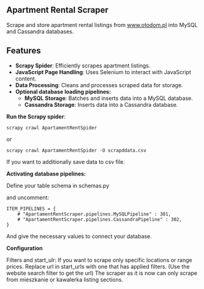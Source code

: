 ## Apartment Rental Scraper

Scrape and store apartment rental listings from www.otodom.pl into MySQL and Cassandra databases.

## Features

- **Scrapy Spider**: Efficiently scrapes apartment listings.
- **JavaScript Page Handling**: Uses Selenium to interact with JavaScript content.
- **Data Processing**: Cleans and processes scraped data for storage.
- **Optional database loading pipelines:**
  - **MySQL Storage**: Batches and inserts data into a MySQL database.
  - **Cassandra Storage**: Inserts data into a Cassandra database.
 

 **Run the Scrapy spider**:
 
   ```scrapy crawl ApartamentRentSpider```
   
   or
   
   `scrapy crawl ApartamentRentSpider -O scrapddata.csv`
   
   If you want to additionally save data to csv file. 
   

**Activating database pipelines:**

Define your table schema in schemas.py 

and uncomment:
```
ITEM_PIPELINES = {
    # "ApartamentRentScraper.pipelines.MySQLPipeline" : 301,
    # "ApartamentRentScraper.pipelines.CassandraPipeline" : 302,
}
```
And give the necessary values to connect your database.

**Configuration** 

Filters and start_ulr:
If you want to scrape only specific locations or range prices. Replace url in start_urls with one that has applied filters. (Use the website search filter to get the url)
The scraper as it is now can only scrape from mieszkanie or kawalerka listing sections.
 
